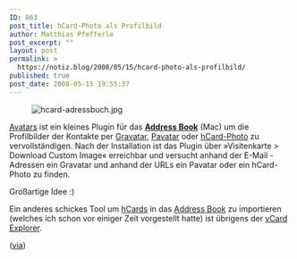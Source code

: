 ```yaml
---
ID: 863
post_title: hCard-Photo als Profilbild
author: Matthias Pfefferle
post_excerpt: ""
layout: post
permalink: >
  https://notiz.blog/2008/05/15/hcard-photo-als-profilbild/
published: true
post_date: 2008-05-15 19:55:37
---
```

<!-- wp:image {"align":"center"} -->
<figure class="wp-block-image aligncenter"><img src="https://notiz.blog/wp-content/uploads/2008/05/hcard-adressbuch.jpg" alt="hcard-adressbuch.jpg" /></figure>
<!-- /wp:image -->

<!-- wp:paragraph -->
<p><a href="http://5xm.org/avatars">Avatars</a> ist ein kleines Plugin für das <strong><a href="http://www.apple.com/macosx/features/300.html#addressbook">Address Book</a></strong> (Mac) um die Profilbilder der Kontakte per <a href="http://en.gravatar.com/">Gravatar</a>, <a href="http://pavatar.com/">Pavatar</a> oder <a href="http://www.w3.org/2006/03/hcard#photo">hCard-Photo</a> zu vervollständigen. Nach der Installation ist das Plugin über »Visitenkarte > Download Custom Image« erreichbar und versucht anhand der E-Mail - Adressen ein Gravatar und anhand der URLs ein Pavatar oder ein hCard-Photo zu finden.</p>
<!-- /wp:paragraph -->

<!-- wp:paragraph -->
<p>Großartige Idee :)</p>
<!-- /wp:paragraph -->

<!-- wp:paragraph -->
<p>Ein anderes schickes Tool um <a href="http://microformats.org/wiki/hCard">hCards</a> in das <a href="http://www.apple.com/macosx/features/300.html#addressbook">Address Book</a> zu importieren (welches ich schon vor einiger Zeit vorgestellt hatte) ist übrigens der <a href="https://notiz.blog/2007/09/18/vcard-explorer/">vCard Explorer</a>.</p>
<!-- /wp:paragraph -->

<!-- wp:paragraph -->
<p>(<a href="http://www.surfgarden.de/blog/2008-04/gravatare-fuer-das-adressbuch/">via</a>)</p>
<!-- /wp:paragraph -->